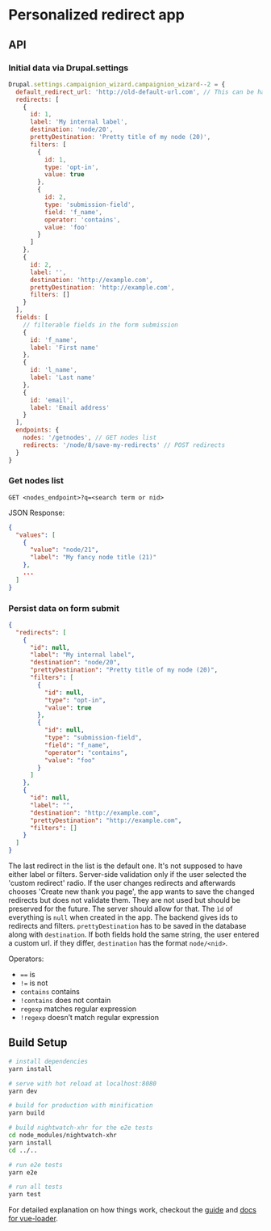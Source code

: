 # Personalized redirect app

## API

### Initial data via Drupal.settings
``` js
Drupal.settings.campaignion_wizard.campaignion_wizard--2 = {
  default_redirect_url: 'http://old-default-url.com', // This can be handed over for migration - the app saves everything in the new format. If there is a redirects array with one ore more items, default_redirect_url is ignored.
  redirects: [
    {
      id: 1,
      label: 'My internal label',
      destination: 'node/20',
      prettyDestination: 'Pretty title of my node (20)',
      filters: [
        {
          id: 1,
          type: 'opt-in',
          value: true
        },
        {
          id: 2,
          type: 'submission-field',
          field: 'f_name',
          operator: 'contains',
          value: 'foo'
        }
      ]
    },
    {
      id: 2,
      label: '',
      destination: 'http://example.com',
      prettyDestination: 'http://example.com',
      filters: []
    }
  ],
  fields: [
    // filterable fields in the form submission
    {
      id: 'f_name',
      label: 'First name'
    },
    {
      id: 'l_name',
      label: 'Last name'
    },
    {
      id: 'email',
      label: 'Email address'
    }
  ],
  endpoints: {
    nodes: '/getnodes', // GET nodes list
    redirects: '/node/8/save-my-redirects' // POST redirects
  }
}
```

### Get nodes list
`GET <nodes_endpoint>?q=<search term or nid>`

JSON Response:
``` json
{
  "values": [
    {
      "value": "node/21",
      "label": "My fancy node title (21)"
    },
    ...
  ]
}
```

### Persist data on form submit

``` json
{
  "redirects": [
    {
      "id": null,
      "label": "My internal label",
      "destination": "node/20",
      "prettyDestination": "Pretty title of my node (20)",
      "filters": [
        {
          "id": null,
          "type": "opt-in",
          "value": true
        },
        {
          "id": null,
          "type": "submission-field",
          "field": "f_name",
          "operator": "contains",
          "value": "foo"
        }
      ]
    },
    {
      "id": null,
      "label": "",
      "destination": "http://example.com",
      "prettyDestination": "http://example.com",
      "filters": []
    }
  ]
}
```

The last redirect in the list is the default one. It's not supposed to have either label or filters. Server-side validation only if the user selected the 'custom redirect' radio. If the user changes redirects and afterwards chooses 'Create new thank you page', the app wants to save the changed redirects but does not validate them. They are not used but should be preserved for the future. The server should allow for that.
The `ìd` of everything is `null` when created in the app. The backend gives ids to redirects and filters.
`prettyDestination` has to be saved in the database along with `destination`. If both fields hold the same string, the user entered a custom url. if they differ, `destination` has the format `node/<nid>`.

Operators:

* `==` is
* `!=` is not
* `contains` contains
* `!contains` does not contain
* `regexp` matches regular expression
* `!regexp` doesn’t match regular expression

## Build Setup

``` bash
# install dependencies
yarn install

# serve with hot reload at localhost:8080
yarn dev

# build for production with minification
yarn build

# build nightwatch-xhr for the e2e tests
cd node_modules/nightwatch-xhr
yarn install
cd ../..

# run e2e tests
yarn e2e

# run all tests
yarn test
```

For detailed explanation on how things work, checkout the [guide](http://vuejs-templates.github.io/webpack/) and [docs for vue-loader](http://vuejs.github.io/vue-loader).
